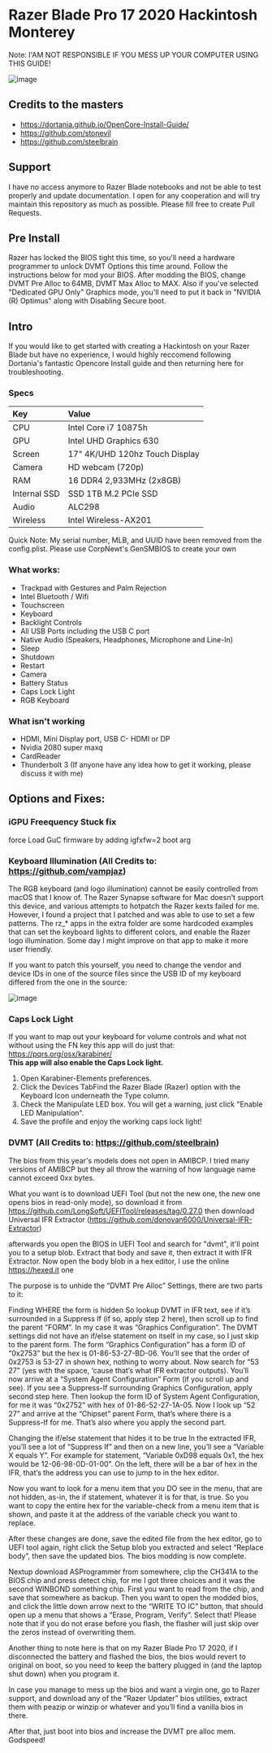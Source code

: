 # Razer Blade Pro 17 2020 Hackintosh Monterey
Note: I'AM NOT RESPONSIBLE IF YOU MESS UP YOUR COMPUTER USING THIS GUIDE!
  
![image](https://github.com/sanoj-m/Razer-Blade-Pro-17-2020-Hackintosh-Monterey/blob/main/OC/mac.png?raw=true)
  
## Credits to the masters
* https://dortania.github.io/OpenCore-Install-Guide/  
* https://github.com/stonevil  
* https://github.com/steelbrain  

## Support
I have no access anymore to Razer Blade notebooks and not be able to test properly and update documentation. I open for any cooperation and will try maintain this repository as much as possible. Please fill free to create Pull Requests.

## Pre Install

Razer has locked the BIOS tight this time, so you'll need a hardware programmer to unlock DVMT Options this time around. Follow the instructions below for mod your BIOS. After modding the BIOS, change DVMT Pre Alloc to 64MB, DVMT Max Alloc to MAX. Also if you've selected "Dedicated GPU Only" Graphics mode, you'll need to put it back in "NVIDIA (R) Optimus" along with Disabling Secure boot.

## Intro
  
If you would like to get started with creating a Hackintosh on your Razer Blade but have no experience, I would highly reccomend following Dortania's fantastic Opencore Install guide and then returning here for troubleshooting.
  
### **Specs**  
| Key | Value |
| :---|  :--- |
| CPU  | Intel Core i7 10875h  |
| GPU  | Intel UHD Graphics 630  |
| Screen | 17" 4K/UHD 120hz Touch Display |
| Camera | HD webcam (720p) |
| RAM | 16 DDR4 2,933MHz (2x8GB) |
| Internal SSD | SSD	1TB M.2 PCIe SSD |
| Audio | ALC298 |
| Wireless | Intel Wireless-AX201 |

Quick Note: My serial number, MLB, and UUID have been removed from the config.plist. Please use CorpNewt's GenSMBIOS to create your own

### **What works:**
  
* Trackpad with Gestures and Palm Rejection  
* Intel Bluetooth / Wifi
* Touchscreen
* Keyboard  
* Backlight Controls  
* All USB Ports including the USB C port  
* Native Audio (Speakers, Headphones, Microphone and Line-In)  
* Sleep  
* Shutdown  
* Restart  
* Camera  
* Battery Status
* Caps Lock Light
* RGB Keyboard

### **What isn't working**

* HDMI, Mini Display port, USB C- HDMI or DP
* Nvidia 2080 super maxq
* CardReader
* Thunderbolt 3 (If anyone have any idea how to get it working, please discuss it with me)


## Options and Fixes:

### **iGPU Freequency Stuck fix**
  
force Load GuC firmware by adding igfxfw=2 boot arg
  
### **Keyboard Illumination (All Credits to: https://github.com/vampjaz)**
  
The RGB keyboard (and logo illumination) cannot be easily controlled from macOS that I know of. The Razer Synapse software for Mac doesn't support this device, and various attempts to hotpatch the Razer kexts failed for me. However, I found a project that I patched and was able to use to set a few patterns. The rz_* apps in the extra folder are some hardcoded examples that can set the keyboard lights to different colors, and enable the Razer logo illumination. Some day I might improve on that app to make it more user friendly.

If you want to patch this yourself, you need to change the vendor and device IDs in one of the source files since the USB ID of my keyboard differed from the one in the source:
  
![image](https://github.com/vampjaz/razer_blade_stealth_hackintosh/raw/master/images/rbs_led_code.png)
  
  
### **Caps Lock Light**
  
If you want to map out your keyboard for volume controls and what not without using the FN key this app will do just that: https://pqrs.org/osx/karabiner/  
  **This app will also enable the Caps Lock light.**  
1. Open Karabiner-Elements preferences.
2. Click the Devices TabFind the Razer Blade (Razer) option with the Keyboard Icon underneath the Type column.
3. Check the Manipulate LED box. You will get a warning, just click "Enable LED Manipulation".
4. Save the profile and enjoy the working caps lock light!
  
### **DVMT (All Credits to: https://github.com/steelbrain)**
  
The bios from this year's models does not open in AMIBCP. I tried many versions of AMIBCP but they all throw the warning of how language name cannot exceed 0xx bytes.
  
What you want is to download UEFI Tool (but not the new one, the new one opens bios in read-only mode), so download it from https://github.com/LongSoft/UEFITool/releases/tag/0.27.0 then download Universal IFR Extractor (https://github.com/donovan6000/Universal-IFR-Extractor)
  
afterwards you open the BIOS in UEFI Tool and search for "dvmt", it'll point you to a setup blob. Extract that body and save it, then extract it with IFR Extractor. Now open the body blob in a hex editor, I use the online https://hexed.it one
  
The purpose is to unhide the “DVMT Pre Alloc” Settings, there are two parts to it:
  
Finding WHERE the form is hidden
So lookup DVMT in IFR text, see if it’s surrounded in a Suppress If (if so, apply step 2 here), then scroll up to find the parent “FORM”. In my case it was “Graphics Configuration”. The DVMT settings did not have an if/else statement on itself in my case, so I just skip to the parent form. The form “Graphics Configuration” has a form ID of “0x2753” but the hex is 01-86-53-27-BD-06. You’ll see that the order of 0x2753 is 53-27 in shown hex, nothing to worry about. Now search for “53 27” (yes with the space, ‘cause that’s what IFR extractor outputs). You’ll now arrive at a “System Agent Configuration” Form (if you scroll up and see). If you see a Suppress-If surrounding Graphics Configuration, apply second step here. Then lookup the form ID of System Agent Configuration, for me it was “0x2752” with hex of 01-86-52-27-1A-05. Now I look up “52 27” and arrive at the “Chipset” parent Form, that’s where there is a Suppress-If for me. That’s also where you apply the second part.
  
Changing the if/else statement that hides it to be true
In the extracted IFR, you’ll see a lot of “Suppress If” and then on a new line, you’ll see a “Variable X equals Y”. For example for statement, “Variable 0xD98 equals 0x1, the hex would be 12-06-98-0D-01-00”. On the left, there will be a bar of hex in the IFR, that’s the address you can use to jump to in the hex editor.
  
Now you want to look for a menu item that you DO see in the menu, that are not hidden, as-in, the if statement, whatever it is for that, is true. So you want to copy the entire hex for the variable-check from a menu item that is shown, and paste it at the address of the variable check you want to replace.
  
After these changes are done, save the edited file from the hex editor, go to UEFI tool again, right click the Setup blob you extracted and select “Replace body”, then save the updated bios. The bios modding is now complete.
  
Nextup download ASProgrammer from somewhere, clip the CH341A to the BIOS chip and press detect chip, for me I got three choices and it was the second WINBOND something chip. First you want to read from the chip, and save that somewhere as backup. Then you want to open the modded bios, and click the little down arrow next to the “WRITE TO IC” button, that should open up a menu that shows a “Erase, Program, Verify”. Select that! Please note that if you do not erase before you flash, the flasher will just skip over the zeros instead of overwriting them.
  
Another thing to note here is that on my Razer Blade Pro 17 2020, if I disconnected the battery and flashed the bios, the bios would revert to original on boot, so you need to keep the battery plugged in (and the laptop shut down) when you program it.
  
In case you manage to mess up the bios and want a virgin one, go to Razer support, and download any of the “Razer Updater” bios utilities, extract them with peazip or winzip or whatever and you’ll find a vanilla bios in there.
  
After that, just boot into bios and increase the DVMT pre alloc mem. Godspeed!

